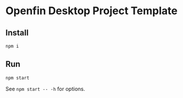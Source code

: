 # Openfin Desktop Project Template

## Install
`npm i`

## Run
`npm start`

See `npm start -- -h` for options.
